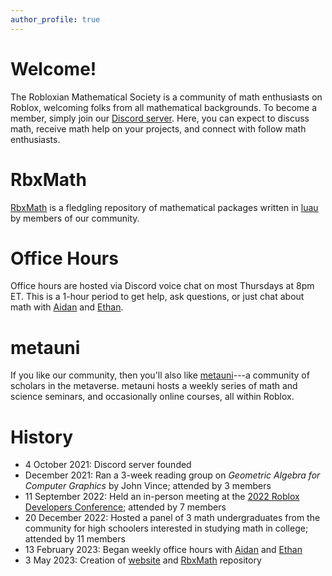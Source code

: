 ```yaml
---
author_profile: true
---
```


# Welcome!
The Robloxian Mathematical Society is a community of math enthusiasts on Roblox, welcoming folks from all mathematical backgrounds. To become a member, simply join our [Discord server](https://discord.gg/Mpy5MwqeWc). Here, you can expect to discuss math, receive math help on your projects, and connect with follow math enthusiasts.

# RbxMath
[RbxMath](https://github.com/rbxmath/rbxmath) is a fledgling repository of mathematical packages written in [luau](https://luau-lang.org/) by members of our community.

# Office Hours
Office hours are hosted via Discord voice chat on most Thursdays at 8pm ET. This is a 1-hour period to get help, ask questions, or just chat about math with [Aidan](https://aidan-epperly.github.io/) and [Ethan](https://ecurtiss.dev/).

# metauni
If you like our community, then you'll also like [metauni](https://metauni.org/)---a community of scholars in the metaverse. metauni hosts a weekly series of math and science seminars, and occasionally online courses, all within Roblox.

# History
* 4 October 2021: Discord server founded
* December 2021: Ran a 3-week reading group on *Geometric Algebra for Computer Graphics* by John Vince; attended by 3 members
* 11 September 2022: Held an in-person meeting at the [2022 Roblox Developers Conference](https://blog.roblox.com/2022/09/rdc-2022-vision-future-roblox/); attended by 7 members
* 20 December 2022: Hosted a panel of 3 math undergraduates from the community for high schoolers interested in studying math in college; attended by 11 members
* 13 February 2023: Began weekly office hours with [Aidan](https://aidan-epperly.github.io/) and [Ethan](https://ecurtiss.dev/)
* 3 May 2023: Creation of [website](https://rbxmath.org) and [RbxMath](https://github.com/rbxmath/rbxmath) repository